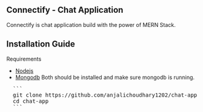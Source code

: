 ## Connectify - Chat Application
Connectify is chat application build with the power of MERN Stack. 

## Installation Guide
Requirements
* [Nodejs](https://nodejs.org/en/download)
* [Mongodb](https://www.mongodb.com/docs/manual/administration/install-community/)
Both should be installed and make sure mongodb is running.
<pre>
  ```
  git clone https://github.com/anjalichoudhary1202/chat-app
  cd chat-app
  ```
</pre>

